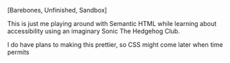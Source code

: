 [Barebones, Unfinished, Sandbox]

This is just me playing around with Semantic HTML while learning about accessibility using an imaginary Sonic The Hedgehog Club. 

I do have plans to making this prettier, so CSS might come later when time permits
